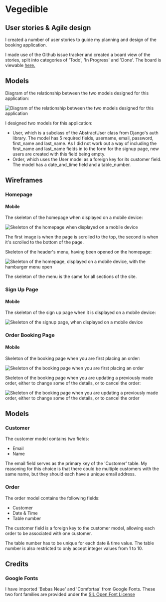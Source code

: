 # Vegedible

## User stories & Agile design

I created a number of user stories to guide my planning and design of the booking application.

I made use of the Github issue tracker and created a board view of the stories, split into categories of 'Todo', 'In Progress' and 'Done'.
The board is viewable [here.](https://github.com/users/merlynjwa/projects/1)

## Models

Diagram of the relationship between the two models designed for this application:

![Diagram of the relationship between the two models designed for this application](./docs/images/database/models/database_model_relationship.png)

I designed two models for this application:
* User, which is a subclass of the AbstractUser class from Django's auth library. The model has 5 required fields, username, email, password, first_name and last_name. As I did not work out a way of including the first_name and last_name fields in to the form for the signup page, new users are created with this field being empty.
* Order, which uses the User model as a foreign key for its customer field. The model has a date_and_time field and a table_number.

## Wireframes

### Homepage

#### Mobile

The skeleton of the homepage when displayed on a mobile device:

![Skeleton of the homepage when displayed on a mobile device](./docs/images/wireframes/homepage/mobile/Homepage__Mobile__Wireframes.png)

The first image is when the page is scrolled to the top, the second is when it's scrolled to the bottom of the page.

Skeleton of the header's menu, having been opened on the homepage:

![Skeleton of the homepage, displayed on a mobile device, with the hamburger menu open](./docs/images/wireframes/homepage/mobile/Homepage_with_Open_Menu__Mobile__Wireframes.png)

The skeleton of the menu is the same for all sections of the site.

### Sign Up Page

#### Mobile

The skeleton of the sign up page when it is displayed on a mobile device:

![Skeleton of the signup page, when displayed on a mobile device](./docs/images/wireframes/sign_up/mobile/Sign_Up_Page__Mobile__Wireframes.png)

### Order Booking Page

#### Mobile

Skeleton of the booking page when you are first placing an order:

![Skeleton of the booking page when you are first placing an order](./docs/images/wireframes//order_booking/mobile/Book_an_Order__Mobile__Wireframes.png)

Skeleton of the booking page when you are updating a previously made order, either to change some of the details, or to cancel the order:

![Skeleton of the booking page when you are updating a previously made order, either to change some of the details, or to cancel the order](./docs/images/wireframes/order_booking/mobile/Update_or_Cancel_an_Order__Mobile__Wireframes.png)

## Models

### Customer

The customer model contains two fields:
* Email
* Name

The email field serves as the primary key of the 'Customer' table.
My reasoning for this choice is that there could be multiple customers with the same name, but they should each have a unique email address.

### Order

The order model contains the following fields:
* Customer
* Date & Time
* Table number

The customer field is a foreign key to the customer model, allowing each order to be associated with one customer.

The table number has to be unique for each date & time value.
The table number is also restricted to only accept integer values from 1 to 10.

## Credits

### Google Fonts

I have imported 'Bebas Neue' and 'Comfortaa' from Google Fonts.
These two font families are provided under the [SIL Open Font License](https://scripts.sil.org/cms/scripts/page.php?site_id=nrsi&id=OFL)
